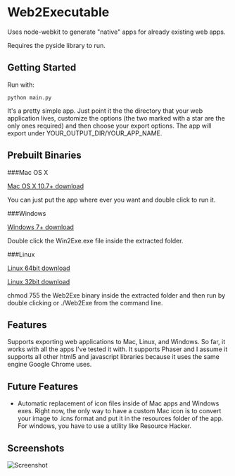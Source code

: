 Web2Executable
==============

Uses node-webkit to generate "native" apps for already existing web apps.

Requires the pyside library to run. 

Getting Started
---------------

Run with:

```
python main.py
```

It's a pretty simple app. Just point it the the directory that your web application lives, customize the options (the two marked with a star are the only ones required) and then choose your export options. The app will export under YOUR_OUTPUT_DIR/YOUR_APP_NAME. 

Prebuilt Binaries
-----------------

###Mac OS X

[Mac OS X 10.7+ download](http://www.mediafire.com/download/9gc23kmdonqqp5p/Web2ExeMac.zip)

You can just put the app where ever you want and double click to run it.

###Windows

[Windows 7+ download](http://www.mediafire.com/download/utbddnfn27rc5uq/Web2ExeWin.zip)

Double click the Win2Exe.exe file inside the extracted folder.

###Linux

[Linux 64bit download](http://www.mediafire.com/download/purz88rpayt99ri/Web2ExeLinux64.zip)

[Linux 32bit download](http://www.mediafire.com/download/pfiabmhbxdge9a3/Web2ExeLinux32.zip)

chmod 755 the Web2Exe binary inside the extracted folder and then run by double clicking or ./Web2Exe from the command line.


Features
--------

Supports exporting web applications to Mac, Linux, and Windows. So far, it works with all the apps I've tested it with. It supports Phaser and I assume it supports all other html5 and javascript libraries because it uses the same engine Google Chrome uses.

Future Features
---------------

- Automatic replacement of icon files inside of Mac apps and Windows exes. Right now, the only way to have a custom Mac icon is to convert your image to .icns format and put it in the resources folder of the app. For windows, you have to use a utility like Resource Hacker.

Screenshots
-----------

![Screenshot](http://i.imgur.com/V1609ea.png) 


